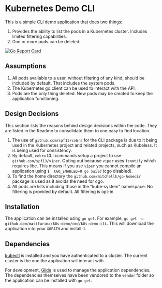 # Kubernetes Demo CLI

This is a simple CLI demo application that does two things:

1. Provides the ability to list the pods in a Kubernetes cluster. Includes limited filtering capabilities.
2. One or more pods can be deleted.

[![Go Report Card](https://goreportcard.com/badge/github.com/mattfarina/k8s-demo)](https://goreportcard.com/report/github.com/mattfarina/k8s-demo)

## Assumptions

1. All pods available to a user, without filtering of any kind, should be included by default. That includes the system pods.
2. The Kubernetes go client can be used to interact with the API.
3. Pods are the only thing deleted. New pods may be created to keep the application functioning.

## Design Decisions

This section lists the reasons behind design decisions within the code. They are listed in the Readme to consolidate them to one easy to find location.

1. The use of `github.com/spf13/cobra` for the CLI package is due to it being used in the Kubernetes project and related projects, such as Kubeless. It is being used for consistency.
2. By default, `cobra` CLI commands setup a project to use `github.com/spf13/viper`. Opting out because `viper` uses `fsnotify` which requires libc. This means if you use `viper` you cannot compile an application using `$  CGO_ENABLED=0 go build` (cgo disabled).
3. To find the home directory the `github.com/mitchellh/go-homedir` package is used as it avoids the need for cgo.
4. All pods are lists including those in the "kube-system" namespace. No filtering is provided by default. All filtering is opt-in.

## Installation

The application can be installed using `go get`. For example, `go get -u github.com/mattfarina/k8s-demo/cmd/k8s-demo-cli`. This will download the application into your `GOPATH` and install it.

## Dependencies

[kubectl](https://kubernetes.io/docs/tasks/tools/install-kubectl/) is installed and you have authenticated to a cluster. The current cluster is the one the application will interact with.

For development, [Glide](https://glide.sh) is used to manage the application dependencies. The dependencies themselves have been vendored to the `vendor` folder so the application can be installed with `go get`.
